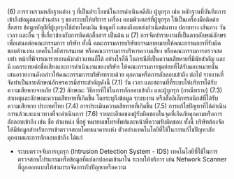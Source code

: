 (6) การรวบรวมหลักฐานต่าง ๆ ที่เป็นประโยชน์ในการดำเนินคดีกับ
ผู้บุกรุก เช่น หลักฐานที่บันทึกการเข้าถึงข้อมูลและส่วนต่าง ๆ ของระบบให้บริการ เครื่อง
คอมพิวเตอร์ที่ผู้บุกรุก ใช้เป็นเครื่องมือติดต่อสื่อสาร ข้อมูลบัญชีที่ผู้บุกรุกใช้ถ่ายโอนเงิน ข้อมูลที่
แสดงถึงแหล่งกำเนิดต้นทาง ปลายทาง เส้นทาง วัน เวลา และอื่น ๆ ที่เกี่ยวข้องกับการติดต่อสื่อสาร
เป็นต้น
ม
(7) การจัดทํารายงานที่เป็นลายลักษณ์อักษร เพื่อเสนอต่อคณะกรรมการ
บริษัท ทั้งนี้ คณะกรรมการบริษัทอาจมอบหมายให้คณะกรรมการที่รับผิดชอบด้านงาน
เทคโนโลยีสารสนเทศ หรือคณะกรรมการบริหารความเสี่ยง หรือคณะกรรมการตรวจสอบทํา
หน้าที่พิจารณารายงานดังกล่าวแทนก็ได้ อย่างไรก็ดี ในกรณีที่เป็นความเสียหายที่มีนัยสำคัญ และมี
ผลกระทบต่อชื่อเสียงและการดำเนินงานของบริษัท ให้คณะกรรมการชุดย่อยที่ได้รับมอบหมายนั้น
เสนอรายงานดังกล่าวให้คณะกรรมการบริษัททราบด้วย
คุกคามหรือการลักลอบเข้าถึง
ต่อไป
รายงานที่จัดทำเป็นลายลักษณ์อักษรควรมีสาระสำคัญดังนี้
(7.1) วัน เวลา และสถานที่ที่ระบบให้บริการได้รับความเสียหายจากภัย
(7.2) ลักษณะ วิธีการที่ใช้ในการลักลอบเข้าถึง และผู้บุกรุก (กรณีทราบ)
(7.3) สาเหตุและลักษณะความเสียหายที่เกิดขึ้น โดยระบุถึงข้อมูล
ระบบงาน หรือสื่ออิเล็กทรอนิกส์ที่ได้รับความเสียหาย
ประเทศไทย
(7.4) การประเมินความเสียหายที่เกิดขึ้น
(7.5) การแก้ไขปัญหาที่ได้ดำเนินการแล้วและแนวทางที่จะดำเนินการ
(7.6) รายละเอียดของผู้รับผิดชอบในจุดที่เกิดภัยคุกคามหรือการ
ลักลอบเข้าถึง เช่น ชื่อ ตำแหน่ง ที่อยู่ หมายเลขโทรศัพท์และหน้าที่ความรับผิดชอบ
ทั้งนี้ บริษัทต้องจัดให้มีข้อมูลสำหรับการเข้าตรวจสอบโดยธนาคารแห่ง
ตัวอย่างเทคโนโลยีที่ใช้ในการแก้ไขปัญหาภัยคุกคามและการลักลอบเข้าถึง ได้แก่
- ระบบตรวจจับการบุกรุก (Intrusion Detection System - IDS)
เทคโนโลยีที่ใช้ในการตรวจสอบโปรแกรมหรือข้อมูลที่แปลกปลอมเข้ามาใน
ระบบให้บริการ เช่น Network Scanner ที่ถูกออกแบบให้สามารถจัดการกับปัญหาหรือความ
